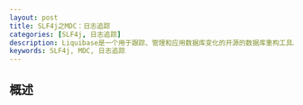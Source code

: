 ```yaml
---
layout: post
title: SLF4j之MDC：日志追踪
categories: [SLF4j, 日志追踪]
description: Liquibase是一个用于跟踪、管理和应用数据库变化的开源的数据库重构工具。它将所有数据库的变化（包括结构和数据）都保存在XML文件中，便于版本控制。
keywords: SLF4j, MDC, 日志追踪
---
```

## 概述
